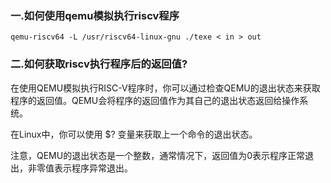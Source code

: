 ### 一.如何使用qemu模拟执行riscv程序

```
qemu-riscv64 -L /usr/riscv64-linux-gnu ./texe < in > out
```

### 二.如何获取riscv执行程序后的返回值?

在使用QEMU模拟执行RISC-V程序时，你可以通过检查QEMU的退出状态来获取程序的返回值。QEMU会将程序的返回值作为其自己的退出状态返回给操作系统。

在Linux中，你可以使用 $? 变量来获取上一个命令的退出状态。

注意，QEMU的退出状态是一个整数，通常情况下，返回值为0表示程序正常退出，非零值表示程序异常退出。